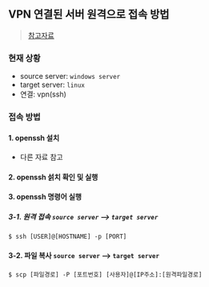 ## VPN 연결된 서버 원격으로 접속 방법
> [참고자료](https://www.lainyzine.com/ko/article/how-to-connect-to-linux-server-with-ssh-on-windows-10/)

### 현재 상황
- source server: `windows server`
- target server: `linux` 
- 연결: vpn(ssh)

### 접속 방법
#### 1. openssh 설치
- 다른 자료 참고

#### 2. openssh 섥치 확인 및 실행
#### 3. openssh 명령어 실행
##### 3-1. 원격 접속 `source server` --> `target server`
```shell
$ ssh [USER]@[HOSTNAME] -p [PORT]
```

#### 3-2. 파일 복사 `source server` --> `target server`
```shell
$ scp [파일경로] -P [포트번호] [사용자]@[IP주소]:[원격파일경로] 
```
